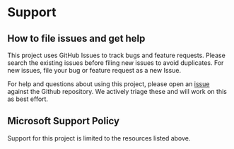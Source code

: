 # Support

## How to file issues and get help  

This project uses GitHub Issues to track bugs and feature requests. Please search the existing issues before filing new issues to avoid duplicates.  For new issues, file your bug or feature request as a new Issue.

For help and questions about using this project, please open an [issue](https://github.com/Azure-Samples/azure-health-data-services-samples/issues) against the Github repository. We actively triage these and will work on this as best effort.

## Microsoft Support Policy  

Support for this project is limited to the resources listed above.
